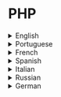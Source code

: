 # PHP

<details>
  <summary>English</summary>
  
  ### Materials
- [Awesome PHP](https://github.com/ziadoz/awesome-php)
- [PHP Libhunt](https://php.libhunt.com/)
- [PHP the Right Way](https://phptherightway.com/)
- [Learn PHP](https://www.learn-php.org/)
- [W3Schools](https://www.w3schools.com/php/)
- [PHP 101](https://devzone.zend.com/6/php-101-php-for-the-absolute-beginner/)
- [PHP Buddy](http://www.phpbuddy.com/)
- [PHP Tutorial](https://www.1keydata.com/php-tutorial/)
- [Sitepoint](https://www.sitepoint.com/php/)
- [PHP Cheat Sheets](http://phpcheatsheets.com/)
- [Sololearn](https://www.sololearn.com/Course/PHP/)
- [PHP MySQL Tutorial](https://www.udemy.com/php-mysql-tutorial/)
- [Getting Started with PHP](https://secure.php.net/manual/en/getting-started.php)
- [Tutorialspoint](https://www.tutorialspoint.com/php/)
- [PHP Resources](https://github.com/odan/learn-php)
- [Guru 99](https://www.guru99.com/php-tutorials.html)
- [Learn X in Y minutes](https://learnxinyminutes.com/docs/php/)
- [Home and Learn](https://www.homeandlearn.co.uk/php/php.html)
- [PHP Tutorials](https://www.killerphp.com/)
- [Javatpoint](https://www.javatpoint.com/php-tutorial)
- [Reddit PHP](https://www.reddit.com/r/PHP/)
- [PHP Tutorial](http://www.tizag.com/phpT/)
- [W3resource](https://www.w3resource.com/php/php-home.php)
- [W3docs](https://www.w3docs.com/learn-php.html)
- [Tutorial Republic](https://www.tutorialrepublic.com/php-tutorial/)
- [PHP 101 Intro](https://matthewhorne.me/learning-php-101-introduction/)
- [PHP Tutorials](http://html.net/tutorials/php/)
- [Geeks for Geeks](https://www.geeksforgeeks.org/php/)
- [PHPtpoint](https://www.phptpoint.com/php-tutorial/)
- [PHP MySQL Tutorial](http://www.mysqltutorial.org/php-mysql/)
- [Zetcode](http://zetcode.com/lang/php/)
- [Sitesbay](https://www.sitesbay.com/php/index)
- [Landofcode](http://www.landofcode.com/php-tutorials/)
- [PHP Basics](https://www.howtoforge.com/php_programming_basics)
- [Phptutorial.info](http://www.phptutorial.info/)
- [Tutorialsclass](https://tutorialsclass.com/learn/php)
- [PHP5-Tutorial](https://php5-tutorial.com/)
- [PHP Wikipedia](https://en.wikipedia.org/wiki/PHP)
- [PHP, MySQL, Javascript](https://education.fsu.edu/wp-content/uploads/2015/04/Learning-PHP-MySQL-JavaScript-and-CSS-2nd-Edition-1.pdf)
- [Beginning PHP and MySQL](http://minitorn.tlu.ee/~jaagup/kool/java/kursused/14/webpr/beginning_php_and_mysql_from_novice_to_professional_4th_edition.pdf)
- [Beginning PHP 5.3](http://cs.petrsu.ru/~musen/php/2013/Books/Beginning%20PHP%205.3%20by%20Matt%20Doyle.pdf)
- [Programming PHP](http://web-algarve.com/books/MySQL%20&amp;%20PHP/Programming%20PHP,%203rd%20Edition.pdf)
- [PHP and MySQL Web Dev](http://ciswebs.smc.edu/cs85/geddes_james/PHPandMySQL/EBook/067232525X.pdf)
- [PHP Cookbook](http://web-algarve.com/books/MySQL%20&amp;%20PHP/PHP%20Cookbook,%203rd%20Edition.pdf)
- [PHP Full Course](https://www.youtube.com/watch?v=OK_JCtrrv-c)
- [Derek Banas](https://www.youtube.com/watch?v=7TF00hJI78Y)
- [PHP in 15 minutes](https://www.youtube.com/watch?v=ZdP0KM49IVk)
- [PHP mmtuts](https://www.youtube.com/watch?v=qVU3V0A05k8&amp;list=PL0eyrZgxdwhwBToawjm9faF1ixePexft-)
- [PHP Front to Back](https://www.youtube.com/watch?v=oJbfyzaA2QA&amp;list=PLillGF-Rfqbap2IB6ZS4BBBcYPagAjpjn)
- [PHP Tutorials](https://www.youtube.com/watch?v=95RU58kZlbc&amp;list=PLONQt8bJdq9ayhjJkDsNcNTzUgYg_yG-U)
- [PHP For Absolute Beginners | 6.5 Hour Course](https://www.youtube.com/watch?v=2eebptXfEvw&ab_channel=TraversyMedia)
</details>

<details>
  <summary>Portuguese</summary>
  
  ### Materials
- [Curso de PHP 7](https://www.youtube.com/watch?v=XwpsxPmQN2E&amp;list=PLwXQLZ3FdTVEITn849NlfI9BGY-hk1wkq)
- [Curso de PHP](https://www.youtube.com/watch?v=R_yRrYUHai0&amp;list=PLesCEcYj003TrV2MvUOnmVtMdgIp0C4Pd)
- [Guia Básico](https://www.hostinger.com.br/tutoriais/o-que-e-php-guia-basico/)
- [Começando PHP](http://aprenderphp.com.br/artigo/comecando-a-programar-em-php/)
- [Programação PHP](http://www.criarweb.com/manuais/programacao_php/)
- [Apostila PHP](http://www.etelg.com.br/paginaete/downloads/informatica/apostila_php.pdf)
- [Curso de Linguagem PHP](http://www.etelg.com.br/paginaete/downloads/informatica/php.pdf)
- [Apostila PHP](http://www.dca.fee.unicamp.br/~glaucya/ifsp/ApostilaPHP_2014.pdf)
- [Aula 1 PHP](http://www.inf.ufpr.br/instrutores/arquivos/php/aula-1-php.pdf)
- [Programação Web PHP](https://sisacad.educacao.pe.gov.br/bibliotecavirtual/bibliotecavirtual/texto/CadernodeINFOLinguagemdeProgramaoparaWebRDDI.pdf)
- [Curso PHP Web](https://homepages.dcc.ufmg.br/~igor/classes/cursophp/cursophp-aula1.pdf)
- [PHP com MySQL](http://www.cin.ufpe.br/~ags/2464_php_com_mysql.pdf)
- [Curso de PHP para Iniciantes](https://www.youtube.com/watch?v=F7KzJ7e6EAc&amp;list=PLHz_AreHm4dm4beCCCmW4xwpmLf6EHY9k)
</details>

<details>
  <summary>French</summary>
  
  ### Materials
- [PHP Cours](http://www.lephpfacile.com/cours/)
- [PHP La Bonne Pratique](https://php.developpez.com/tutoriels/php-la-bonne-pratique/)
- [PHP Intro](https://tecfa.unige.ch/guides/tie/html/php-intro/php-intro-1.html)
- [Programmation Web en PHP](https://malgouyres.org/cours/data/programmation-web-php.pdf)
- [Programmer avec PHP](http://www-igm.univ-mlv.fr/~dr/XPOSE/php/)
- [Programmation PHP Intro](https://fr.wikibooks.org/wiki/Programmation_PHP/Introduction)
- [OpenClassRooms](https://openclassrooms.com/fr/courses/918836-concevez-votre-site-web-avec-php-et-mysql)
- [Cours PHP](https://upload.wikimedia.org/wikipedia/commons/0/0e/Cours_php.pdf)
- [PHP et MySQL](http://webapps.fundp.ac.be/cefis/publications/etienne/PHP.pdf)
- [Programmer en PHP](https://caron.ws/data/livre/PHP_v1.pdf)
- [Apprendre PHP](https://repo.zenk-security.com/Programmation/PHP_Pour_les_Nuls_SiteDuZero.pdf)
</details>

<details>
  <summary>Spanish</summary>
  
  ### Materials
- [Artículos PHP](https://programacion.net/php)
- [Programación PHP](https://media.readthedocs.org/pdf/programacion-php/latest/programacion-php.pdf)
- [Programación PHP Ejemplos](http://servicio.uca.es/softwarelibre/publicaciones/apuntes_php)
- [Taller de PHP](http://tutoriales.altervista.org/trabajos/Manual_php_completo.pdf)
- [PHP Aplicaciones](https://www.fdi.ucm.es/profesor/jpavon/web/33-PHP.pdf)
- [Manual PHP](https://www.mundomanuales.com/manuales/3144.pdf)
- [Desarrollo PHP](http://www.lsi.us.es/cursos/cursophp/apuntes/tema1.pdf)
- [Programación en PHP](https://upload.wikimedia.org/wikipedia/commons/d/d2/Programaci%C3%B3n_en_PHP.pdf)
- [Programación en PHP](http://administraciondesistemas.pbworks.com/f/Manual_PHP5_Basico.pdf)
</details>

<details>
  <summary>Italian</summary>
  
  ### Materials
- [Programmazione PHP](https://library.weschool.com/lezioni/internet-e-informatica/programmazione/php)
- [Linguaggio PHP](http://pages.di.unipi.it/milazzo/teaching/AA1011-LabBD/PHP-ParteI.pdf)
- [Corso di PHP](http://www.bassi.gov.it/documents/MLUNARDI/php.pdf)
- [PHP e CMS](http://www.disit.org/axmedis/df7/00000-df7b82e2-0b8a-47be-87b6-407ceb794eeb/4/~saved-on-db-df7b82e2-0b8a-47be-87b6-407ceb794eeb.pdf)
- [Server-side PHP](http://www.dii.unisi.it/~maggini/Teaching/RdC/Lectures/05%20-%20Server-side%20programming%20PHP.pdf)
- [Programmazione lato server](http://www.itistulliobuzzi.it/informatica/sistemi/5h/Il%20PHP.pdf)
- [PHP e Javascript](http://www.francescofiora.it/doc/Programmare_Applicativi_Web_in_PHP_e_Javascript.pdf)
- [Il Linguaggio PHP](http://www.dis.uniroma1.it/~mecella/didattica/2012/PAS/Slides/11__PHP.pdf)
</details>

<details>
  <summary>Russian</summary>
  
  ### Materials
- [PHP Tutorial](https://webformyself.com/30-luchshix-priemov-php-dlya-nachinayushhix/)
- [Code.mu](http://code.mu/books/php/base/osnovy-yazyka-php-dlya-novichkov.html)
- [Codingcraft](http://codingcraft.ru/php.php)
- [Compuzilla](http://compuzilla.ru/iazyk-php-dlia-chainikov/)
- [HTMLWeb](https://htmlweb.ru/php/php1.php)
- [PHP.su](http://www.php.su/)
- [PHP Manual](https://php.ru/manual/)
</details>

<details>
  <summary>German</summary>
  
  ### Materials
- [PHP-Kurs](https://www.php-kurs.com/anwendungen-php.htm)
- [PHP-Einfach](https://www.php-einfach.de/)
- [PHP-Programmierung](http://algo.informatik.uni-freiburg.de/mitarbeiter/hermann/projects/sommercampus2006/phpkurs_beg.pdf)
- [PHP Einfach](https://www.php-einfach.de/php-tutorial/)
- [PHP Tutorial](https://wiki.selfhtml.org/wiki/PHP)
</details>